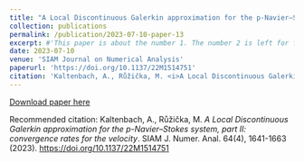 ```yaml
---
title: "A Local Discontinuous Galerkin approximation for the p-Navier–Stokes system, part II: convergence rates for the velocity"
collection: publications
permalink: /publication/2023-07-10-paper-13
excerpt: #'This paper is about the number 1. The number 2 is left for future work.'
date: 2023-07-10
venue: 'SIAM Journal on Numerical Analysis'
paperurl: 'https://doi.org/10.1137/22M1514751'
citation: 'Kaltenbach, A., Růžička, M. <i>A Local Discontinuous Galerkin approximation for the p-Navier–Stokes system, part II: convergence rates for the velocity</i>. SIAM J. Numer. Anal. 64(4), 1641-1663 (2023).  https://doi.org/10.1137/22M1514751'
---
```


[Download paper here](https://doi.org/10.1137/22M1514751) 

Recommended citation: Kaltenbach, A., Růžička, M. <i>A Local Discontinuous Galerkin approximation for the p-Navier–Stokes system, part II: convergence rates for the velocity</i>. SIAM J. Numer. Anal. 64(4), 1641-1663 (2023).  https://doi.org/10.1137/22M1514751
